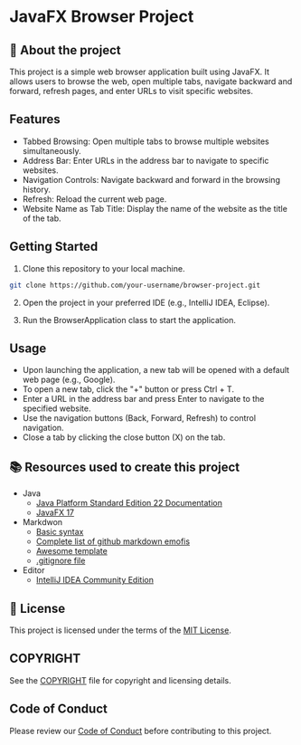 # JavaFX Browser Project

## :newspaper: About the project

This project is a simple web browser application built using JavaFX. It allows users to browse the web, open multiple tabs, navigate backward and forward, refresh pages, and enter URLs to visit specific websites.

## Features

* Tabbed Browsing: Open multiple tabs to browse multiple websites simultaneously.
* Address Bar: Enter URLs in the address bar to navigate to specific websites.
* Navigation Controls: Navigate backward and forward in the browsing history.
* Refresh: Reload the current web page.
* Website Name as Tab Title: Display the name of the website as the title of the tab.

## Getting Started

1. Clone this repository to your local machine.

```sh
git clone https://github.com/your-username/browser-project.git
```

2. Open the project in your preferred IDE (e.g., IntelliJ IDEA, Eclipse).

3. Run the BrowserApplication class to start the application.

## Usage

* Upon launching the application, a new tab will be opened with a default web page (e.g., Google).
* To open a new tab, click the "+" button or press Ctrl + T.
* Enter a URL in the address bar and press Enter to navigate to the specified website.
* Use the navigation buttons (Back, Forward, Refresh) to control navigation.
* Close a tab by clicking the close button (X) on the tab.

## :books: Resources used to create this project

* Java
    * [Java Platform Standard Edition 22 Documentation](https://docs.oracle.com/en/java/javase/)
    * [JavaFX 17](https://openjfx.io/)
* Markdwon
    * [Basic syntax](https://www.markdownguide.org/basic-syntax/)
    * [Complete list of github markdown emofis](https://dev.to/nikolab/complete-list-of-github-markdown-emoji-markup-5aia)
    * [Awesome template](http://github.com/Human-Activity-Recognition/blob/main/README.md)
    * [.gitignore file](https://git-scm.com/docs/gitignore)
* Editor
    * [IntelliJ IDEA Community Edition](https://www.jetbrains.com/idea/download/?section=windows)

## :bookmark: License

This project is licensed under the terms of the [MIT License](LICENSE).

## COPYRIGHT

See the [COPYRIGHT](COPYRIGHT) file for copyright and licensing details.

## Code of Conduct

Please review our [Code of Conduct](CODE_OF_CONDUCT.md) before contributing to this project.